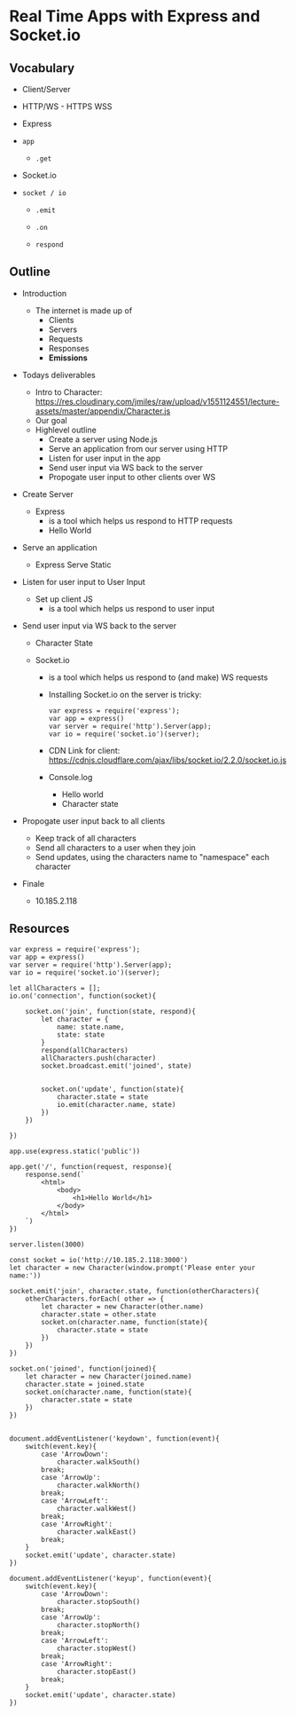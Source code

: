 # Real Time Apps with Express and Socket.io

## Vocabulary

* Client/Server

* HTTP/WS - HTTPS WSS

* Express

* `app`

  * `.get`

* Socket.io

* `socket / io`

  * `.emit`

  * `.on`

  * `respond`


## Outline

* Introduction
  * The internet is made up of 
    * Clients
    * Servers
    * Requests
    * Responses
    * **Emissions**

* Todays deliverables

  * Intro to Character: https://res.cloudinary.com/jmiles/raw/upload/v1551124551/lecture-assets/master/appendix/Character.js
  * Our goal
  * Highlevel outline
    * Create a server using Node.js
    * Serve an application from our server using HTTP
    * Listen for user input in the app
    * Send user input via WS back to the server
    * Propogate user input to other clients over WS

* Create Server
  * Express 
    * is a tool which helps us respond to HTTP requests
    * Hello World

* Serve an application

  * Express Serve Static

* Listen for user input to User Input
  * Set up client JS
    * is a tool which helps us respond to user input

* Send user input via WS back to the server

  * Character State

  * Socket.io
    * is a tool which helps us respond to (and make) WS requests

    * Installing Socket.io on the server is tricky: 

      ```
      var express = require('express');
      var app = express()
      var server = require('http').Server(app);
      var io = require('socket.io')(server);
      ```

    * CDN Link for client: https://cdnjs.cloudflare.com/ajax/libs/socket.io/2.2.0/socket.io.js

    * Console.log 

      * Hello world
      * Character state

* Propogate user input back to all clients

  * Keep track of all characters
  * Send all characters to a user when they join
  * Send updates, using the characters name to "namespace" each character

* Finale

  * 10.185.2.118



## Resources

```
var express = require('express');
var app = express()
var server = require('http').Server(app);
var io = require('socket.io')(server);

let allCharacters = [];
io.on('connection', function(socket){

    socket.on('join', function(state, respond){
        let character = {
            name: state.name,
            state: state
        }
        respond(allCharacters)
        allCharacters.push(character)
        socket.broadcast.emit('joined', state)


        socket.on('update', function(state){
            character.state = state
            io.emit(character.name, state)
        })
    })

})

app.use(express.static('public'))

app.get('/', function(request, response){
    response.send(`
        <html>
            <body>
                <h1>Hello World</h1>
            </body>
        </html>
    `)
})

server.listen(3000)
```





```
const socket = io('http://10.185.2.118:3000')
let character = new Character(window.prompt('Please enter your name:'))

socket.emit('join', character.state, function(otherCharacters){
    otherCharacters.forEach( other => {
        let character = new Character(other.name)
        character.state = other.state
        socket.on(character.name, function(state){
            character.state = state
        })
    })
})

socket.on('joined', function(joined){
    let character = new Character(joined.name)
    character.state = joined.state
    socket.on(character.name, function(state){
        character.state = state
    })
})


document.addEventListener('keydown', function(event){
	switch(event.key){
        case 'ArrowDown':
            character.walkSouth()
        break;
        case 'ArrowUp':
            character.walkNorth()
        break;
        case 'ArrowLeft':
            character.walkWest()
        break;
        case 'ArrowRight':
            character.walkEast()
        break;
    }
    socket.emit('update', character.state)
})

document.addEventListener('keyup', function(event){
    switch(event.key){
        case 'ArrowDown':
            character.stopSouth()
        break;
        case 'ArrowUp':
            character.stopNorth()
        break;
        case 'ArrowLeft':
            character.stopWest()
        break;
        case 'ArrowRight':
            character.stopEast()
        break;
    }
    socket.emit('update', character.state)
})
```

